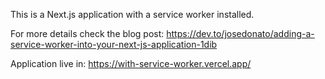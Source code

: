This is a Next.js application with a service worker installed.

For more details check the blog post: https://dev.to/josedonato/adding-a-service-worker-into-your-next-js-application-1dib

Application live in: https://with-service-worker.vercel.app/
